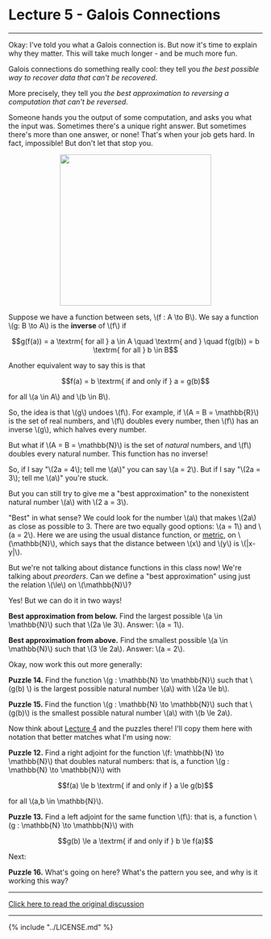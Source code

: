 # Lecture 5 - Galois Connections
---
Okay: I've told you what a Galois connection is. But now it's time to
explain why they matter. This will take much longer - and be much more
fun.

Galois connections do something really cool: they tell you _the best
possible way to recover data that can't be recovered_.

More precisely, they tell you _the best approximation to reversing a
computation that can't be reversed._

Someone hands you the output of some computation, and asks you what
the input was.  Sometimes there's a unique right answer.  But
sometimes there's more than one answer, or none!  That's when your job
gets hard.  In fact, impossible!  But don't let that stop you.

<center><img width = "300" src =
"https://johncarlosbaez.files.wordpress.com/2016/04/the-difficult-we-do-immediately-the-impossible-takes-a-little-longer.jpg"></center>

Suppose we have a function between sets, \\(f : A \to B\\). We say a
function \\(g: B \to A\\) is the **inverse** of \\(f\\) if

<center>$$g(f(a)) = a \textrm{ for all } a \in A  \quad \textrm{ and } \quad f(g(b)) = b \textrm{ for all } b \in B$$</center>

Another equivalent way to say this is that

<center>$$f(a) = b  \textrm{ if and only if } a =  g(b)$$</center>

for all \\(a \in A\\) and \\(b \in B\\).

So, the idea is that \\(g\\) undoes \\(f\\). For example, if \\(A = B
= \mathbb{R}\\) is the set of real numbers, and \\(f\\) doubles every
number, then \\(f\\) has an inverse \\(g\\), which halves every
number.

But what if \\(A = B = \mathbb{N}\\) is the set of _natural_ numbers,
and \\(f\\) doubles every natural number. This function has no
inverse!

So, if I say "\\(2a = 4\\); tell me \\(a\\)" you can say \\(a = 2\\).
But if I say "\\(2a = 3\\); tell me \\(a\\)" you're stuck.

But you can still try to give me a "best approximation" to the
nonexistent natural number \\(a\\) with \\(2 a = 3\\).

"Best" in what sense? We could look for the number \\(a\\) that makes
\\(2a\\) as close as possible to 3. There are two equally good
options: \\(a = 1\\) and \\(a = 2\\). Here we are using the usual
distance function, or
[metric](https://en.wikipedia.org/wiki/Metric_(mathematics)), on
\\(\mathbb{N}\\), which says that the distance between \\(x\\) and
\\(y\\) is \\(|x-y|\\).

But we're not talking about distance functions in this class now!
We're talking about _preorders_. Can we define a "best approximation"
using just the relation \\(\le\\) on \\(\mathbb{N}\\)?

Yes!  But we can do it in two ways!

**Best approximation from below.** Find the largest possible \\(a \in
\mathbb{N}\\) such that \\(2a \le 3\\). Answer: \\(a = 1\\).

**Best approximation from above.** Find the smallest possible \\(a \in
\mathbb{N}\\) such that \\(3 \le 2a\\). Answer: \\(a = 2\\).

Okay, now work this out more generally:

**Puzzle 14.** Find the function \\(g : \mathbb{N} \to \mathbb{N}\\)
such that \\(g(b) \\) is the largest possible natural number \\(a\\)
with \\(2a \le b\\).

**Puzzle 15.** Find the function \\(g : \mathbb{N} \to \mathbb{N}\\)
such that \\(g(b)\\) is the smallest possible natural number \\(a\\)
with \\(b \le 2a\\).

Now think about [Lecture 4](lecture_4.md) and the puzzles there! I'll
copy them here with notation that better matches what I'm using now:

**Puzzle 12.** Find a right adjoint for the function \\(f: \mathbb{N}
\to \mathbb{N}\\) that doubles natural numbers: that is, a function
\\(g : \mathbb{N} \to \mathbb{N}\\) with

<center>$$f(a) \le b  \textrm{ if and only if } a \le  g(b)$$</center>

for all \\(a,b \in \mathbb{N}\\).

**Puzzle 13.** Find a left adjoint for the same function \\(f\\): that
is, a function \\(g : \mathbb{N} \to \mathbb{N}\\) with

<center>$$g(b) \le a  \textrm{ if and only if } b \le  f(a)$$</center>

Next:

**Puzzle 16.** What's going on here? What's the pattern you see, and
why is it working this way?

---

[Click here to read the original
discussion](https://forum.azimuthproject.org/discussion/1845/lecture-5-chapter-1-galois-connections/p1)

---

{% include "../LICENSE.md" %}
